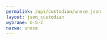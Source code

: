 ```yaml
---
permalink: /api/custodian/unece.json
layout: json_custodian
wybrane: 6-5-2
nazwa: unece
---
```

